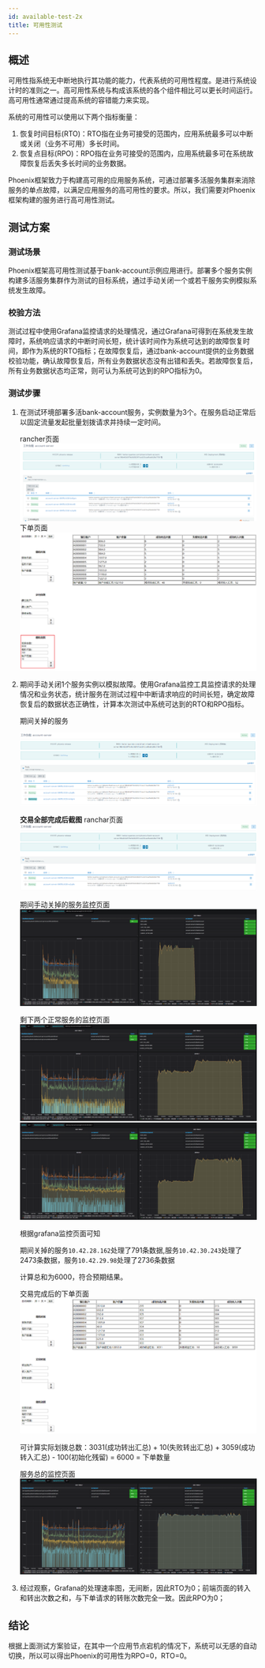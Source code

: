 ```yaml
---
id: available-test-2x
title: 可用性测试
---
```


## 概述


可用性指系统无中断地执行其功能的能力，代表系统的可用性程度。是进行系统设计时的准则之一。高可用性系统与构成该系统的各个组件相比可以更长时间运行。高可用性通常通过提高系统的容错能力来实现。

系统的可用性可以使用以下两个指标衡量：

1. 恢复时间目标(RTO)：RTO指在业务可接受的范围内，应用系统最多可以中断或关闭（业务不可用）多长时间。
2. 恢复点目标(RPO)：RPO指在业务可接受的范围内，应用系统最多可在系统故障恢复后丢失多长时间的业务数据。

Phoenix框架致力于构建高可用的应用服务系统，可通过部署多活服务集群来消除服务的单点故障，以满足应用服务的高可用性的要求。所以，我们需要对Phoenix框架构建的服务进行高可用性测试。

## 测试方案

### 测试场景

Phoenix框架高可用性测试基于bank-account示例应用进行。部署多个服务实例构建多活服务集群作为测试的目标系统，通过手动关闭一个或若干服务实例模拟系统发生故障。

### 校验方法

测试过程中使用Grafana监控请求的处理情况，通过Grafana可得到在系统发生故障时，系统响应请求的中断时间长短，统计该时间作为系统可达到的故障恢复时间，即作为系统的RTO指标；在故障恢复后，通过bank-account提供的业务数据校验功能，确认故障恢复后，所有业务数据状态没有出错和丢失。若故障恢复后，所有业务数据状态均正常，则可认为系统可达到的RPO指标为0。

### 测试步骤

 1. 在测试环境部署多活bank-account服务，实例数量为3个。在服务启动正常后以固定流量发起批量划拨请求并持续一定时间。
 
    rancher页面
    ![show](../../assets/phoenix2.x/phoenix-test/available/001.png)
    下单页面
    ![show](../../assets/phoenix2.x/phoenix-test/available/002.png)

 2. 期间手动关闭1个服务实例以模拟故障。使用Grafana监控工具监控请求的处理情况和业务状态，统计服务在测试过程中中断请求响应的时间长短，确定故障恢复后的数据状态正确性，计算本次测试中系统可达到的RTO和RPO指标。
 
    期间关掉的服务
    
    ![show](../../assets/phoenix2.x/phoenix-test/available/003.png)
    
    **交易全部完成后截图**
    ranchar页面
    ![show](../../assets/phoenix2.x/phoenix-test/available/009.png)
    
    期间手动关掉的服务监控页面
    ![show](../../assets/phoenix2.x/phoenix-test/available/004.png)
    
    剩下两个正常服务的监控页面
    ![show](../../assets/phoenix2.x/phoenix-test/available/005.png)
    ![show](../../assets/phoenix2.x/phoenix-test/available/006.png)
    
    根据grafana监控页面可知
 
    期间关掉的服务`10.42.28.162`处理了791条数据,服务`10.42.30.243`处理了2473条数据，服务`10.42.29.98`处理了2736条数据
    
    计算总和为6000，符合预期结果。
   
    交易完成后的下单页面
    ![show](../../assets/phoenix2.x/phoenix-test/available/007.png)
    
    可计算实际划拨总数：3031(成功转出汇总) + 10(失败转出汇总) + 3059(成功转入汇总) - 100(初始化残留) = 6000 = 下单数量
    
    服务总的监控页面
    ![show](../../assets/phoenix2.x/phoenix-test/available/008.png)

3. 经过观察，Grafana的处理速率图，无间断，因此RTO为0；前端页面的转入和转出次数之和，与下单请求的转账次数完全一致。因此RPO为0；

## 结论

根据上面测试方案验证，在其中一个应用节点宕机的情况下，系统可以无感的自动切换，所以可以得出Phoenix的可用性为RPO=0，RTO=0。
